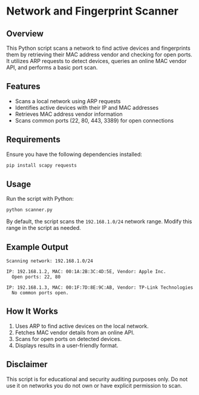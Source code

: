 # Network and Fingerprint Scanner

## Overview
This Python script scans a network to find active devices and fingerprints them by retrieving their MAC address vendor and checking for open ports. It utilizes ARP requests to detect devices, queries an online MAC vendor API, and performs a basic port scan.

## Features
- Scans a local network using ARP requests
- Identifies active devices with their IP and MAC addresses
- Retrieves MAC address vendor information
- Scans common ports (22, 80, 443, 3389) for open connections

## Requirements
Ensure you have the following dependencies installed:
```sh
pip install scapy requests
```

## Usage
Run the script with Python:
```sh
python scanner.py
```

By default, the script scans the `192.168.1.0/24` network range. Modify this range in the script as needed.

## Example Output
```
Scanning network: 192.168.1.0/24

IP: 192.168.1.2, MAC: 00:1A:2B:3C:4D:5E, Vendor: Apple Inc.
  Open ports: 22, 80

IP: 192.168.1.3, MAC: 00:1F:7D:8E:9C:AB, Vendor: TP-Link Technologies
  No common ports open.
```

## How It Works
1. Uses ARP to find active devices on the local network.
2. Fetches MAC vendor details from an online API.
3. Scans for open ports on detected devices.
4. Displays results in a user-friendly format.

## Disclaimer
This script is for educational and security auditing purposes only. Do not use it on networks you do not own or have explicit permission to scan.


